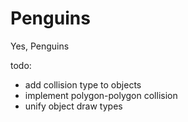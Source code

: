 # Penguins

Yes, Penguins

todo:
- add collision type to objects
- implement polygon-polygon collision
- unify object draw types
